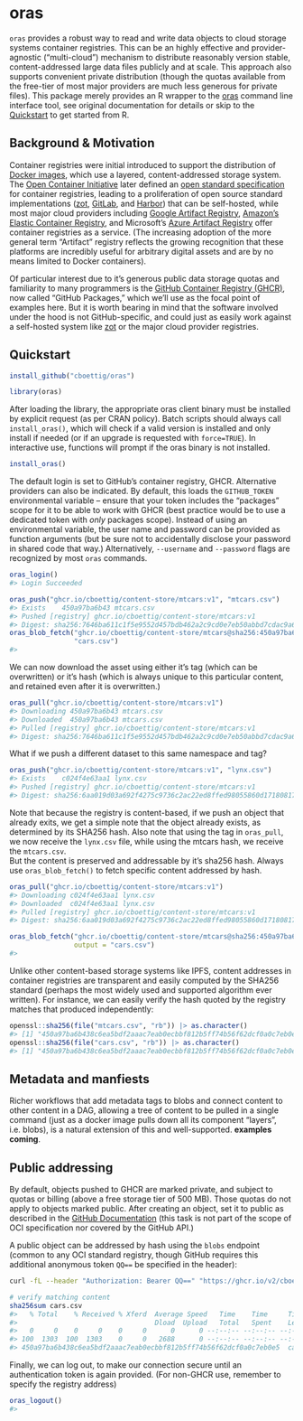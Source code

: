 
<!-- README.md is generated from README.Rmd. Please edit that file -->

# oras

`oras` provides a robust way to read and write data objects to cloud
storage systems container registries. This can be an highly effective
and provider-agnostic (“multi-cloud”) mechanism to distribute reasonably
version stable, content-addressed large data files publicly and at
scale. This approach also supports convenient private distribution
(though the quotas available from the free-tier of most major providers
are much less generous for private files). This package merely provides
an R wrapper to the [oras](https://oras.land) command line interface
tool, see original documentation for details or skip to the
[Quickstart](#Quickstart) to get started from R.

## Background & Motivation

Container registries were initial introduced to support the distribution
of [Docker images](https://docker.com), which use a layered,
content-addressed storage system. The [Open Container
Initiative](https://opencontainers.org/) later defined an [open standard
specification](https://github.com/opencontainers/image-spec/blob/main/spec.md)
for container registries, leading to a proliferation of open source
standard implementations ([zot](https://zotregistry.io/),
[GitLab](https://docs.gitlab.com/ee/user/packages/container_registry/),
and [Harbor](https://goharbor.io/)) that can be self-hosted, while most
major cloud providers including [Google Artifact
Registry](https://cloud.google.com/artifact-registry), [Amazon’s Elastic
Container
Registry](https://aws.amazon.com/blogs/containers/oci-artifact-support-in-amazon-ecr/),
and Microsoft’s [Azure Artifact
Registry](https://learn.microsoft.com/en-us/azure/container-registry/container-registry-oci-artifacts)
offer container registries as a service. (The increasing adoption of the
more general term “Artifact” registry reflects the growing recognition
that these platforms are incredibly useful for arbitrary digital assets
and are by no means limited to Docker containers).

Of particular interest due to it’s generous public data storage quotas
and familiarity to many programmers is the [GitHub Container Registry
(GHCR)](https://ghcr.io), now called “GitHub Packages,” which we’ll use
as the focal point of examples here. But it is worth bearing in mind
that the software involved under the hood is not GitHub-specific, and
could just as easily work against a self-hosted system like
[zot](https://zotregistry.io/) or the major cloud provider registries.

## Quickstart

``` r
install_github("cboettig/oras")
```

``` r
library(oras)
```

After loading the library, the appropriate oras client binary must be
installed by explicit request (as per CRAN policy). Batch scripts should
always call `install_oras()`, which will check if a valid version is
installed and only install if needed (or if an upgrade is requested with
`force=TRUE`). In interactive use, functions will prompt if the oras
binary is not installed.

``` r
install_oras()
```

The default login is set to GitHub’s container registry, GHCR.
Alternative providers can also be indicated. By default, this loads the
`GITHUB_TOKEN` environmental variable – ensure that your token includes
the “packages” scope for it to be able to work with GHCR (best practice
would be to use a dedicated token with *only* packages scope). Instead
of using an environmental variable, the user name and password can be
provided as function arguments (but be sure not to accidentally disclose
your password in shared code that way.) Alternatively, `--username` and
`--password` flags are recognized by most `oras` commands.

``` r
oras_login()
#> Login Succeeded
```

``` r
oras_push("ghcr.io/cboettig/content-store/mtcars:v1", "mtcars.csv")
#> Exists    450a97ba6b43 mtcars.csv
#> Pushed [registry] ghcr.io/cboettig/content-store/mtcars:v1
#> Digest: sha256:7646ba611c1f5e9552d457bdb462a2c9cd0e7eb50abbd7cdac9a63fde78991fd
oras_blob_fetch("ghcr.io/cboettig/content-store/mtcars@sha256:450a97ba6b438c6ea5bdf2aaac7eab0ecbbf812b5ff74b56f62dcf0a0c7eb0e5",
                "cars.csv")
#> 
```

We can now download the asset using either it’s tag (which can be
overwritten) or it’s hash (which is always unique to this particular
content, and retained even after it is overwritten.)

``` r
oras_pull("ghcr.io/cboettig/content-store/mtcars:v1")
#> Downloading 450a97ba6b43 mtcars.csv
#> Downloaded  450a97ba6b43 mtcars.csv
#> Pulled [registry] ghcr.io/cboettig/content-store/mtcars:v1
#> Digest: sha256:7646ba611c1f5e9552d457bdb462a2c9cd0e7eb50abbd7cdac9a63fde78991fd
```

What if we push a different dataset to this same namespace and tag?

``` r
oras_push("ghcr.io/cboettig/content-store/mtcars:v1", "lynx.csv")
#> Exists    c024f4e63aa1 lynx.csv
#> Pushed [registry] ghcr.io/cboettig/content-store/mtcars:v1
#> Digest: sha256:6aa019d03a692f4275c9736c2ac22ed8ffed98055860d17180817549f27bf604
```

Note that because the registry is content-based, if we push an object
that already exits, we get a simple note that the object already exists,
as determined by its SHA256 hash. Also note that using the tag in
`oras_pull`, we now receive the `lynx.csv` file, while using the mtcars
hash, we receive the `mtcars.csv`.  
But the content is preserved and addressable by it’s sha256 hash. Always
use `oras_blob_fetch()` to fetch specific content addressed by hash.

``` r
oras_pull("ghcr.io/cboettig/content-store/mtcars:v1")
#> Downloading c024f4e63aa1 lynx.csv
#> Downloaded  c024f4e63aa1 lynx.csv
#> Pulled [registry] ghcr.io/cboettig/content-store/mtcars:v1
#> Digest: sha256:6aa019d03a692f4275c9736c2ac22ed8ffed98055860d17180817549f27bf604

oras_blob_fetch("ghcr.io/cboettig/content-store/mtcars@sha256:450a97ba6b438c6ea5bdf2aaac7eab0ecbbf812b5ff74b56f62dcf0a0c7eb0e5",
                output = "cars.csv")
#> 
```

Unlike other content-based storage systems like IPFS, content addresses
in container registries are transparent and easily computed by the
SHA256 standard (perhaps the most widely used and supported algorithm
ever written). For instance, we can easily verify the hash quoted by the
registry matches that produced independently:

``` r
openssl::sha256(file("mtcars.csv", "rb")) |> as.character()
#> [1] "450a97ba6b438c6ea5bdf2aaac7eab0ecbbf812b5ff74b56f62dcf0a0c7eb0e5"
openssl::sha256(file("cars.csv", "rb")) |> as.character()
#> [1] "450a97ba6b438c6ea5bdf2aaac7eab0ecbbf812b5ff74b56f62dcf0a0c7eb0e5"
```

## Metadata and manfiests

Richer workflows that add metadata tags to blobs and connect content to
other content in a DAG, allowing a tree of content to be pulled in a
single command (just as a docker image pulls down all its component
“layers”, i.e. blobs), is a natural extension of this and
well-supported. **examples coming**.

## Public addressing

By default, objects pushed to GHCR are marked private, and subject to
quotas or billing (above a free storage tier of 500 MB). Those quotas do
not apply to objects marked public. After creating an object, set it to
public as described in the [GitHub
Documentation](https://docs.github.com/en/packages/learn-github-packages/configuring-a-packages-access-control-and-visibility)
(this task is not part of the scope of OCI specification nor covered by
the GitHub API.)

A public object can be addressed by hash using the `blobs` endpoint
(common to any OCI standard registry, though GitHub requires this
additional anonymous token `QQ==` be specified in the header):

``` bash
curl -fL --header "Authorization: Bearer QQ==" "https://ghcr.io/v2/cboettig/content-store/mtcars/blobs/sha256:450a97ba6b438c6ea5bdf2aaac7eab0ecbbf812b5ff74b56f62dcf0a0c7eb0e5" -o cars.csv

# verify matching content 
sha256sum cars.csv
#>   % Total    % Received % Xferd  Average Speed   Time    Time     Time  Current
#>                                  Dload  Upload   Total   Spent    Left  Speed
#>   0     0    0     0    0     0      0      0 --:--:-- --:--:-- --:--:--     0  0     0    0     0    0     0      0      0 --:--:-- --:--:-- --:--:--     0  0     0    0     0    0     0      0      0 --:--:-- --:--:-- --:--:--     0
#> 100  1303  100  1303    0     0   2688      0 --:--:-- --:--:-- --:--:--  2688
#> 450a97ba6b438c6ea5bdf2aaac7eab0ecbbf812b5ff74b56f62dcf0a0c7eb0e5  cars.csv
```

Finally, we can log out, to make our connection secure until an
authentication token is again provided. (For non-GHCR use, remember to
specify the registry address)

``` r
oras_logout()
#> 
```

